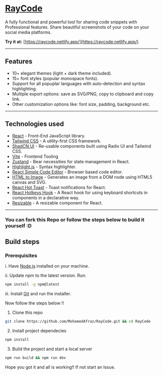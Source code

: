 # [RayCode](https://raycode.netlify.app/)

A fully functional and powerful tool for sharing code snippets with Professional features. Share beautiful screenshots of your code on your social media platforms.

**Try it at:** [https://raycode.netlify.app/](https://raycode.netlify.app/)

---

## Features

- 10+ elegant themes (light + dark theme included).
- 15+ font styles (popular monospace fonts).
- Support for all popuplar languages with auto-detection and syntax highlighting.
- Multiple export options: save as SVG/PNG, copy to clipboard and copy link.
- Other customization options like: font size, padding, background etc.

---

## Technologies used

- [React](https://es.reactjs.org/) - Front-End JavaScript library.
- [Tailwind CSS](https://tailwindcss.com/) - A utility-first CSS framework.
- [ShadCN UI](https://ui.shadcn.com) - Re-usable components built using Radix UI and Tailwind CSS.
- [Vite](https://vitejs.dev/) - Frontend Tooling
- [Zustand](https://zustand-demo.pmnd.rs/) - Bear necessities for state management in React.
- [Highlight.js](https://highlightjs.org/) - Syntax highlighter.
- [React Simple Code Editor](https://www.npmjs.com/package/react-simple-code-editor) - Browser based code editor.
- [HTML to Image](https://www.npmjs.com/package/html-to-image) - Generates an image from a DOM node using HTML5 canvas and SVG.
- [React Hot Toast](https://react-hot-toast.com/) - Toast notifications for React.
- [React Hotkeys Hook](https://www.npmjs.com/package/react-hotkeys-hook) - A React hook for using keyboard shortcuts in components in a declarative way.
- [Resizable](https://www.npmjs.com/package/re-resizable) - A resizable component for React.

---
### You can fork this Repo or follow the steps below to build it yourself :D

## Build steps

### Prerequisites

i. Have [Node.js](https://nodejs.org/en/) installed on your machine.

ii. Update npm to the latest version. Run:

 ```bash
 npm install -g npm@latest
 ```

iii. Install [Git](https://git-scm.com/downloads) and run the installer.

Now follow the steps below !!


1. Clone this repo

```bash
git clone https://github.com/MohamedAfraz/RayCode.git && cd RayCode
```

2. Install project dependecies

```bash
npm install
```

3. Build the project and start a local server

```bash
npm run build && npm run dev
```

Hope you got it and all is working!! If not start an Issue.